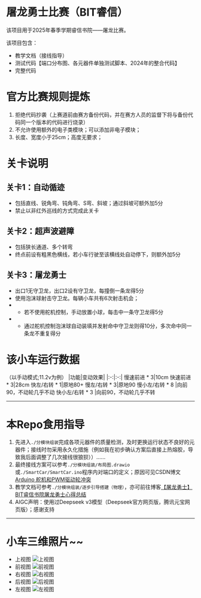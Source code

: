 # 屠龙勇士比赛（BIT睿信）
该项目用于2025年春季学期睿信书院——屠龙比赛。

该项目包含：
- 教学文档（接线指导）
- 测试代码【端口分布图、各元器件单独测试脚本、2024年的整合代码】
- 完整代码

# 官方比赛规则提炼
1. 拒绝代码抄袭（上赛道前由赛方备份代码，并在赛方人员的监督下将与备份代码同一个版本的代码进行烧录）
2. 不允许使用额外的电子类模块；可以添加非电子模块；
3. 长度、宽度小于25cm；高度无要求；

# 关卡说明
## 关卡1：自动循迹
- 包括直线、锐角弯、钝角弯、S弯、斜坡；通过斜坡可额外加5分
- 禁止以非红外巡线的方式完成此关卡

## 关卡2：超声波避障
- 包括狭长通道、多个转弯
- 终点前设有粗黑色横线，若小车行驶至该横线处自动停下，则额外加5分

## 关卡3：屠龙勇士
- 出口1无守卫龙，出口2设有守卫龙，每撞倒一条龙得5分
- 使用泡沫球射击守卫龙。每辆小车共有6次射击机会；
- - 若不使用舵机控制，手动放置小球，每击中一条守卫龙得5分
- - 通过舵机控制泡沫球自动装填并发射命中守卫龙则得10分，多次命中同一条龙不重复得分

# 该小车运行数据
（以手动模式;11.2v为例）
|功能|变动效果|
|:-:|:-:|
慢速前进 * 3|10cm
快速前进 * 3|28cm
快左/右转 * 1|原地80+
慢左/右转 * 3|原地90
慢小左/右转 * 8 |向前90，不动轮几乎不动
快小左/右转 * 3 |向前90，不动轮几乎不转

---
# 本Repo食用指导
1. 先进入`./分模块组装`完成各项元器件的质量检测，及时更换运行状态不良好的元器件；接线时勿采用永久化措施（例如我在初步确认方案后直接上热熔胶，导致我后面调整了几次接线很狼狈））……
2. 最终接线方案可以参考`./分模块组装/布局图.drawio`或`./SmartCar/SmartCar.ino`程序内对端口的定义；原因可见CSDN博文[Arduino 舵机和PWM驱动轮冲突](https://blog.csdn.net/YouCloud_21St/article/details/146642996)
3. 教学文档可参考`./分模块组装/逐步引导搭建（物理）`，亦可前往博客[【屠龙勇士】BIT睿信书院屠龙勇士心得总结](https://blog.csdn.net/YouCloud_21St/article/details/147374439)
4. AIGC声明：使用过Deepseek v3模型（Deepseek官方网页版，腾讯元宝网页版）；感谢支持

---
# 小车三维照片~~
- 上视图
![上视图](./分模块组装/教学文档/三维图/上.jpg)
- 前视图
![前视图](./分模块组装/教学文档/三维图/前.jpg)
- 右视图
![右视图](./分模块组装/教学文档/三维图/右.jpg)
- 后视图
![后视图](./分模块组装/教学文档/三维图/后.jpg)
- 左视图
![左视图](./分模块组装/教学文档/三维图/左.jpg)